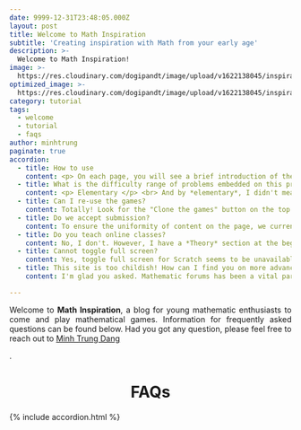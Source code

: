 ```yaml
---
date: 9999-12-31T23:48:05.000Z
layout: post
title: Welcome to Math Inspiration
subtitle: 'Creating inspiration with Math from your early age'
description: >-
  Welcome to Math Inspiration!
image: >-
  https://res.cloudinary.com/dogipandt/image/upload/v1622138045/inspiration_qkzh0y.jpg
optimized_image: >-
  https://res.cloudinary.com/dogipandt/image/upload/v1622138045/inspiration_qkzh0y.jpg
category: tutorial
tags:
  - welcome
  - tutorial
  - faqs
author: minhtrung
paginate: true
accordion: 
  - title: How to use
    content: <p> On each page, you will see a brief introduction of the topic, and neccessary formulas (if there is) at the FAQs on top of the page. Then scroll down, you shall see the Scratch game embedded directly to the site. </p> <br> Not sure how to use the game? Don't worry, inside the game, find the instruction button on the top right corner of the game, you will see the full guide to all features of the game. 
  - title: What is the difficulty range of problems embedded on this project?
    content: <p> Elementary </p> <br> And by *elementary*, I didn't meant elementary school, but elementary *maths*. All of the mathematics problems here can be solved with simple reasoning, with solutions that even primary schoolers can understand. However, there are still problems that I didn't encounter much later than primary school, which often requires experience to figure out.  <br> Still, they are games, try them out! 
  - title: Can I re-use the games?
    content: Totally! Look for the "Clone the games" button on the top right of the page and click on it. It will lead you to my Scratch repository, where you can find the code for all the embedded content on this website. Feel free clone the code down and apply them to illustrate any math problem you want. 
  - title: Do we accept submission?
    content: To ensure the uniformity of content on the page, we currently do not accept submissions. However, you can suggest problems and games by sending email to me either via email or Facebook. 
  - title: Do you teach online classes?
    content: No, I don't. However, I have a *Theory* section at the beginning of each post. To view the *theory*, click on the button, and the content will drop down. When you practice, click on the button again to hide the *theory*.
  - title: Cannot toggle full screen?
    content: Yes, toggle full screen for Scratch seems to be unavailable on external web. Therefore, if you find it hard to read on Math Inspiration, I always embed a *Toggle full screen* button on top of each game. This should lead you to the fullscreen mode of the game.
  - title: This site is too childish! How can I find you on more advanced Maths site? 
    content: I'm glad you asked. Mathematic forums has been a vital parts of my Olympiad training. Currently I have an active account on AOPS and MSE. I mostly use AOPS to look up problems and search for materials, while I am a more active writer and member on MSE. You can find my questions and answers on my <a href="https://math.stackexchange.com/users/756249/nikola-tolzsek"> MSE Profile - Nikola Tolzsek </a>

---
```



 
<head>
<style>
h1 {text-align: center;}
p {text-align: justify;}
</style>
</head>
<body>
<p> Welcome to <strong>Math Inspiration</strong>, a blog for young mathematic enthusiasts to come and play mathematical games. Information for frequently asked questions can be found below. Had you got any question, please feel free to reach out to <a href="https://www.facebook.com/the.matheMagicia" target="_blank" class="creator">Minh Trung Dang</a> </p>.
<h1>FAQs</h1>

</body>

{% include accordion.html %}




